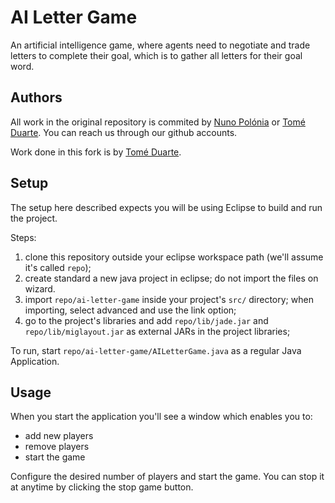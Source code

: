 # AI Letter Game

An artificial intelligence game, where agents need to negotiate and trade letters to complete their goal, which is to gather all letters for their goal word.

## Authors
All work in the original repository is commited by [Nuno Polónia](https://github.com/nunopolonia) or [Tomé Duarte](https://github.com/tomeduarte). You can reach us through our github accounts.

Work done in this fork is by [Tomé Duarte](https://github.com/tomeduarte).

## Setup

The setup here described expects you will be using Eclipse to build and run the project.

Steps:

1. clone this repository outside your eclipse workspace path (we'll assume it's called `repo`);
2. create standard a new java project in eclipse; do not import the files on wizard.
3. import `repo/ai-letter-game` inside your project's `src/` directory; when importing, select advanced and use the link option;
4. go to the project's libraries and add `repo/lib/jade.jar` and `repo/lib/miglayout.jar` as external JARs in the project libraries;

To run, start `repo/ai-letter-game/AILetterGame.java` as a regular Java Application.

## Usage

When you start the application you'll see a window which enables you to:

- add new players
- remove players
- start the game

Configure the desired number of players and start the game. You can stop it at anytime by clicking the stop game button.

